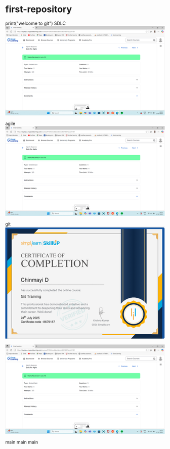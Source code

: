 # first-repository
print("welcome to git")
 SDLC
![image alt](https://github.com/Chinmayi011/first-repository/blob/c246f72a16a94235aa8154a330c190df1a0ec884/Agile_quiz.png)



 agile
![image alt](https://github.com/Chinmayi011/first-repository/blob/830032e1b3cc46e6c18b2fb58a1a0059036f3585/Agile_quiz.png)


 git
![image alt](https://github.com/Chinmayi011/first-repository/blob/8c23eb930fb30e72a33bf15e746ea984e2fc5aa3/git_simplilearn.png)


![image alt](https://github.com/Chinmayi011/first-repository/blob/cd2e140bfa5964819fca4e77946e8b34afb5603b/Agile_quiz.png)

 main
 main
 main
